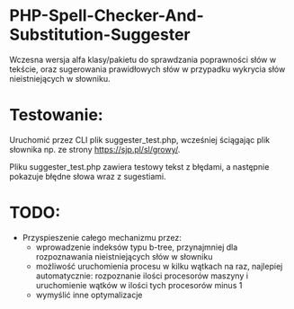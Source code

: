 # PHP-Spell-Checker-And-Substitution-Suggester

Wczesna wersja alfa klasy/pakietu do sprawdzania poprawności słów w tekście, oraz sugerowania prawidłowych słów w przypadku wykrycia słów nieistniejących w słowniku.

# Testowanie:

Uruchomić przez CLI plik suggester_test.php, wcześniej ściągając plik słownika np. ze strony https://sjp.pl/sl/growy/.

Pliku suggester_test.php zawiera testowy tekst z błędami, a następnie pokazuje błędne słowa wraz z sugestiami.

# TODO:

* Przyspieszenie całego mechanizmu przez:
  - wprowadzenie indeksów typu b-tree, przynajmniej dla rozpoznawania nieistniejących słów w słowniku
  - możliwość uruchomienia procesu w kilku wątkach na raz, najlepiej automatycznie: rozpoznanie ilości procesorów maszyny i uruchomienie wątków w ilości tych procesorów minus 1
  - wymyślić inne optymalizacje
  
